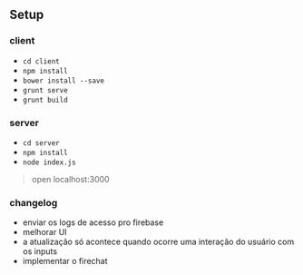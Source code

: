 ## Setup

### client

- `cd client`
- `npm install`
- `bower install --save`
- `grunt serve`
- `grunt build`

### server

- `cd server`
- `npm install`
- `node index.js`

> open localhost:3000


### changelog

- enviar os logs de acesso pro firebase
- melhorar UI
- a atualização só acontece quando ocorre uma interação do usuário com os inputs
- implementar o firechat
